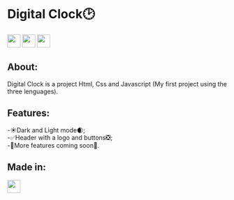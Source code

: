 <h1>Digital Clock🕑</h1>
<div>
  <img aligin="center" Height="30" widht="40" src="https://cdn.jsdelivr.net/gh/devicons/devicon/icons/html5/html5-plain-wordmark.svg"/>
  <img aligin="center" Height="30" widht="40" src="https://cdn.jsdelivr.net/gh/devicons/devicon/icons/css3/css3-plain-wordmark.svg"/>
  <img aligin="center" Height="30" widht="40" src="https://cdn.jsdelivr.net/gh/devicons/devicon/icons/javascript/javascript-plain.svg"/>
</div>

<h2>About:</h2>
 Digital Clock is a project Html, Css and Javascript (My first project using the three lenguages). 
<h2>Features:</h2>
<div>
-☀️Dark and Light mode🌒;
</div>
<div>
-✅Header with a logo and buttons❎;
</div>
<div>
-🤔More features coming soon🤔.
</div>

<h2>Made in:</h2>
<div>
  <img aligin="center" Height="30" widht="40" src="https://cdn.jsdelivr.net/gh/devicons/devicon/icons/vscode/vscode-original.svg"/>
</div>
